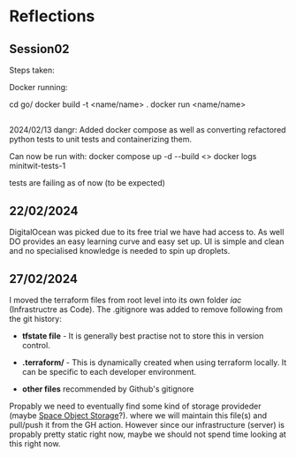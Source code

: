 # Reflections



## Session02

Steps taken:

Docker running:

cd go/
docker build -t <name/name> .
docker run <name/name>


##
2024/02/13
dangr:
Added docker compose as well as converting refactored python tests to unit tests and containerizing them.

Can now be run with:
docker compose up -d --build
<<wait a few seconds>>
docker logs minitwit-tests-1

tests are failing as of now (to be expected)


## 22/02/2024
DigitalOcean was picked due to its free trial we have had access to. As well DO provides an easy learning curve and easy set up. UI is simple and clean and no specialised knowledge is needed to spin up droplets.

## 27/02/2024

I moved the terraform files from root level into its own folder *iac* (Infrastructre as Code). The .gitignore was added to remove following from the git history:

* **tfstate file** - It is generally best practise not to store this in version control.

* **.terraform/** - This is dynamically created when using terraform locally. It can be specific to each developer environment.

* **other files** recommended by Github's gitignore

Propably we need to eventually find some kind of storage provideder (maybe [Space Object Storage](https://cloud.digitalocean.com/spaces)?). where we will maintain this file(s) and pull/push it from the GH action. However since our infrastructure (server) is propably pretty static right now, maybe we should not spend time looking at this right now.